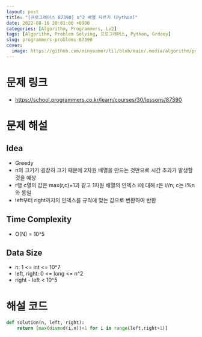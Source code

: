 ```yaml
---
layout: post
title: "[프로그래머스 87390] n^2 배열 자르기 (Python)"
date: 2022-08-16 20:01:00 +0900
categories: [Algorithm, Programmers, Lv2]
tags: [Algorithm, Problem Solving, 프로그래머스, Python, Grdeey]
slug: programmers-problems-87390
cover:
  image: https://github.com/minyeamer/til/blob/main/.media/algorithm/programmers-logo.png?raw=true
---
```


# 문제 링크
- https://school.programmers.co.kr/learn/courses/30/lessons/87390

# 문제 해설

## Idea
- Greedy
- n의 크기가 굉장히 크기 때문에 2차원 배열을 만드는 것만으로 시간 초과가 발생할 것을 예상
- r행 c열의 값은 max(r,c)+1과 같고 1차원 배열의 인덱스 i에 대해 r은 i//n, c는 i%n와 동일
- left부터 right까지의 인덱스를 규칙에 맞는 값으로 변환하여 반환

## Time Complexity
- O(N) = 10^5

## Data Size
- n: 1 <= int <= 10^7
- left, right: 0 <= long <= n^2
- right - left < 10^5

# 해설 코드

```python
def solution(n, left, right):
    return [max(divmod(i,n))+1 for i in range(left,right+1)]
```
